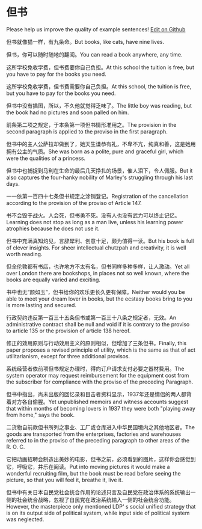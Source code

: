 # 但书

Please help us improve the quality of example sentences! [Edit on Github](https://github.com/jiyushe/jiyu-example-sentence-source/blob/main/chinese/danshu.md)

<p><span class="chinese">但书就像猫一样，有九条命。</span><span class="english">But books, like cats, have nine lives.</span></p>

<p><span class="chinese">但书，你可以随时随地的翻阅。</span><span class="english">You can read a book anywhere, any time.</span></p>

<p><span class="chinese">这所学校免收学费，但书费要你自己负担。</span><span class="english">At this school the tuition is free, but you have to pay for the books you need.</span></p>

<p><span class="chinese">这所学校免收学费，但书费需要你自己负担。</span><span class="english">At this school, the tuition is free, but you have to pay for the books you need.</span></p>

<p><span class="chinese">但书中没有插图，所以，不久他就觉得乏味了。</span><span class="english">The little boy was reading, but the book had no pictures and soon palled on him.</span></p>

<p><span class="chinese">前条第二项之规定，于本条第一项但书情形准用之。</span><span class="english">The provision in the second paragraph is applied to the proviso in the first paragraph.</span></p>

<p><span class="chinese">但书中的主人公萨拉却做到了，她天生谦恭有礼，不卑不亢，纯真和善，这是她用拥有公主的气质。</span><span class="english">She was born as a polite, pure and graceful girl, which were the qualities of a princess.</span></p>

<p><span class="chinese">但书中也捕捉到马利在生命的最后几天挣扎的场景，催人泪下，令人佩服。</span><span class="english">But it also captures the four-hanky nobility of Marley's struggling through his last days.</span></p>

<p><span class="chinese">一一依第一百四十七条但书规定之涂销登记。</span><span class="english">Registration of the cancellation according to the provision of the proviso of Article 147.</span></p>

<p><span class="chinese">书不会毁于战火。人会死，但书勇不死。没有人也没有武力可以终止记忆。</span><span class="english">Learning does not stop as long as a man live, unless his learning power atrophies because he does not use it.</span></p>

<p><span class="chinese">但书中充满真知灼见，言辞犀利、创意十足，颇为值得一读。</span><span class="english">But his book is full of clever insights. For sheer intellectual chutzpah and creativity, it is well worth reading.</span></p>

<p><span class="chinese">但全伦敦都有书店，也许地方不太有名，但书同样多种多样，让人激动。</span><span class="english">Yet all over London there are bookshops, in places not so well known, where the books are equally varied and exciting.</span></p>

<p><span class="chinese">书中也无“颜如玉”，但书给你的欢乐更长久更有保障。</span><span class="english">Neither would you be able to meet your dream lover in books, but the ecstasy books bring to you is more lasting and secured.</span></p>

<p><span class="chinese">行政契约违反第一百三十五条但书或第一百三十八条之规定者，无效。</span><span class="english">An administrative contract shall be null and void if it is contrary to the proviso to article 135 or the provision of article 138 hereof.</span></p>

<p><span class="chinese">修正的效用原则与行动效用主义的原则相似，但增加了三条但书。</span><span class="english">Finally, this paper proposes a revised principle of utility, which is the same as that of act utilitarianism, except for three additional provisos.</span></p>

<p><span class="chinese">系统经营者依前项但书规定办理时，得向订户请求支付必要之器材费用。</span><span class="english">The system operator may request reimbursement for the equipment cost from the subscriber for compliance with the proviso of the preceding Paragraph.</span></p>

<p><span class="chinese">但书中指出，尚未出版的回忆录和目击者资料显示，1937年还是情侣的两人都背着对方各自偷腥。</span><span class="english">Yet unpublished memoirs and witness accounts suggest that within months of becoming lovers in 1937 they were both "playing away from home," says the book.</span></p>

<p><span class="chinese">二货物自前款但书所列之事业、工厂或仓库进入中华民国境内之其他地区者。</span><span class="english">The goods are transported from the enterprises, factories and warehouses referred to in the proviso of the preceding paragraph to other areas of the R. O. C.</span></p>

<p><span class="chinese">它把动画招聘会制造出美妙的电影，但书之前，必须看到的图片，这样你会感觉到它，呼吸它，并乐在阅读。</span><span class="english">Put into moving pictures it would make a wonderful recruiting film, but the book must be read before seeing the picture, so that you will feel it, breathe it, live it.</span></p>

<p><span class="chinese">但书中有关日本自民党社会统合作用的论述只言及自民党在政治体系的系统输出一侧的社会统合战略，忽视了自民党在政治系统输入一侧的社会统合功能。</span><span class="english">However, the masterpiece only mentioned LDP' s social unified strategy that is on its output side of political system, while input side of political system was neglected.</span></p>

